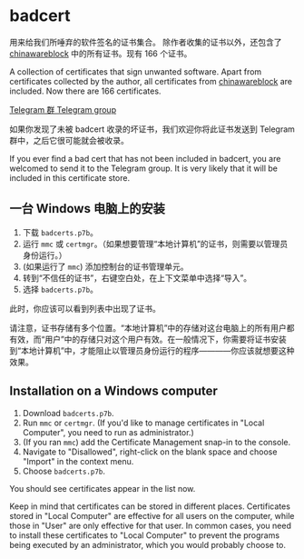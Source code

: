# badcert

用来给我们所唾弃的软件签名的证书集合。
除作者收集的证书以外，还包含了 [chinawareblock](https://github.com/sharoue/chinawareblock) 中的所有证书。现有 166 个证书。

A collection of certificates that sign unwanted software.
Apart from certificates collected by the author, all certificates from [chinawareblock](https://github.com/sharoue/chinawareblock) are included. Now there are 166 certificates.

[Telegram 群 Telegram group](https://t.me/badcert)

如果你发现了未被 badcert 收录的坏证书，我们欢迎你将此证书发送到 Telegram 群中，之后它很可能就会被收录。

If you ever find a bad cert that has not been included in badcert, you are welcomed to send it to the Telegram group. It is very likely that it will be included in this certificate store.

## 一台 Windows 电脑上的安装

1. 下载 `badcerts.p7b`。
1. 运行 `mmc` 或 `certmgr`。（如果想要管理“本地计算机”的证书，则需要以管理员身份运行。）
1. (如果运行了 `mmc`) 添加控制台的证书管理单元。
1. 转到“不信任的证书”，右键空白处，在上下文菜单中选择“导入”。
1. 选择 `badcerts.p7b`。

此时，你应该可以看到列表中出现了证书。

请注意，证书存储有多个位置。“本地计算机”中的存储对这台电脑上的所有用户都有效，而“用户”中的存储只对这个用户有效。在一般情况下，你需要将证书安装到“本地计算机”中，才能阻止以管理员身份运行的程序————你应该就想要这种效果。

## Installation on a Windows computer

1. Download `badcerts.p7b`.
1. Run `mmc` or `certmgr`. (If you'd like to manage certificates in "Local Computer", you need to run as administrator.)
1. (If you ran `mmc`) add the Certificate Management snap-in to the console.
1. Navigate to "Disallowed", right-click on the blank space and choose "Import" in the context menu.
1. Choose `badcerts.p7b`.

You should see certificates appear in the list now.

Keep in mind that certificates can be stored in different places. Certificates stored in "Local Computer" are effective for all users on the computer, while those in "User" are only effective for that user. In common cases, you need to install these certificates to "Local Computer" to prevent the programs being executed by an administrator, which you would probably choose to.
